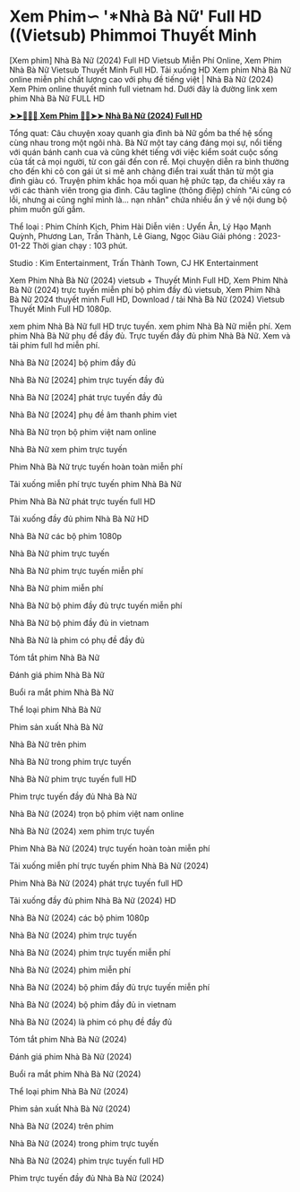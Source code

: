 # Xem Phim∽ '*Nhà Bà Nữ' Full HD ((Vietsub) Phimmoi Thuyết Minh

[Xem phim] Nhà Bà Nữ (2024) Full HD Vietsub Miễn Phí Online, Xem Phim Nhà Bà Nữ Vietsub Thuyết Minh Full HD. Tải xuống HD Xem phim Nhà Bà Nữ online miễn phí chất lượng cao với phụ đề tiếng việt | Nhà Bà Nữ (2024) Xem Phim online thuyết minh full vietnam hd. Dưới đây là đường link xem phim Nhà Bà Nữ FULL HD

**[➤➤🔴✅📱 Xem Phim 🔴✅➤➤ Nhà Bà Nữ (2024) Full HD](https://megacinema.site/vi/movie/1056126)**

Tổng quat:
Câu chuyện xoay quanh gia đình bà Nữ gồm ba thế hệ sống cùng nhau trong một ngôi nhà. Bà Nữ một tay cáng đáng mọi sự, nổi tiếng với quán bánh canh cua và cũng khét tiếng với việc kiểm soát cuộc sống của tất cả mọi người, từ con gái đến con rể. Mọi chuyện diễn ra bình thường cho đến khi cô con gái út si mê anh chàng điển trai xuất thân từ một gia đình giàu có. Truyện phim khắc họa mối quan hệ phức tạp, đa chiều xảy ra với các thành viên trong gia đình. Câu tagline (thông điệp) chính "Ai cũng có lỗi, nhưng ai cũng nghĩ mình là... nạn nhân" chứa nhiều ẩn ý về nội dung bộ phim muốn gửi gắm.

Thể loại      : Phim Chính Kịch, Phim Hài
Diễn viên      : Uyển Ân, Lý Hạo Mạnh Quỳnh, Phương Lan, Trấn Thành, Lê Giang, Ngọc Giàu
Giải phóng    : 2023-01-22
Thời gian chạy : 103 phút.

Studio : Kim Entertainment, Trấn Thành Town, CJ HK Entertainment 

Xem Phim Nhà Bà Nữ (2024) vietsub + Thuyết Minh Full HD, Xem Phim Nhà Bà Nữ (2024) trực tuyến miễn phí bộ phim đầy đủ vietsub, Xem Phim Nhà Bà Nữ 2024 thuyết minh Full HD, Download / tải Nhà Bà Nữ (2024) Vietsub Thuyết Minh Full HD 1080p.

xem phim Nhà Bà Nữ full HD trực tuyến. xem phim Nhà Bà Nữ miễn phí. Xem phim Nhà Bà Nữ phụ đề đầy đủ. Trực tuyến đầy đủ phim Nhà Bà Nữ. Xem và tải phim full hd miễn phí.

Nhà Bà Nữ [2024] bộ phim đầy đủ

Nhà Bà Nữ [2024] phim trực tuyến đầy đủ

Nhà Bà Nữ [2024] phát trực tuyến đầy đủ

Nhà Bà Nữ [2024] phụ đề âm thanh phim viet

Nhà Bà Nữ trọn bộ phim việt nam online

Nhà Bà Nữ xem phim trực tuyến

Phim Nhà Bà Nữ trực tuyến hoàn toàn miễn phí

Tải xuống miễn phí trực tuyến phim Nhà Bà Nữ

Phim Nhà Bà Nữ phát trực tuyến full HD

Tải xuống đầy đủ phim Nhà Bà Nữ HD

Nhà Bà Nữ các bộ phim 1080p

Nhà Bà Nữ phim trực tuyến

Nhà Bà Nữ phim trực tuyến miễn phí

Nhà Bà Nữ phim miễn phí

Nhà Bà Nữ bộ phim đầy đủ trực tuyến miễn phí

Nhà Bà Nữ bộ phim đầy đủ in vietnam

Nhà Bà Nữ là phim có phụ đề đầy đủ

Tóm tắt phim Nhà Bà Nữ

Đánh giá phim Nhà Bà Nữ

Buổi ra mắt phim Nhà Bà Nữ

Thể loại phim Nhà Bà Nữ

Phim sản xuất Nhà Bà Nữ

Nhà Bà Nữ trên phim

Nhà Bà Nữ trong phim trực tuyến

Nhà Bà Nữ phim trực tuyến full HD

Phim trực tuyến đầy đủ Nhà Bà Nữ

Nhà Bà Nữ (2024) trọn bộ phim việt nam online

Nhà Bà Nữ (2024) xem phim trực tuyến

Phim Nhà Bà Nữ (2024) trực tuyến hoàn toàn miễn phí

Tải xuống miễn phí trực tuyến phim Nhà Bà Nữ (2024)

Phim Nhà Bà Nữ (2024) phát trực tuyến full HD

Tải xuống đầy đủ phim Nhà Bà Nữ (2024) HD

Nhà Bà Nữ (2024) các bộ phim 1080p

Nhà Bà Nữ (2024) phim trực tuyến

Nhà Bà Nữ (2024) phim trực tuyến miễn phí

Nhà Bà Nữ (2024) phim miễn phí

Nhà Bà Nữ (2024) bộ phim đầy đủ trực tuyến miễn phí

Nhà Bà Nữ (2024) bộ phim đầy đủ in vietnam

Nhà Bà Nữ (2024) là phim có phụ đề đầy đủ

Tóm tắt phim Nhà Bà Nữ (2024)

Đánh giá phim Nhà Bà Nữ (2024)

Buổi ra mắt phim Nhà Bà Nữ (2024)

Thể loại phim Nhà Bà Nữ (2024)

Phim sản xuất Nhà Bà Nữ (2024)

Nhà Bà Nữ (2024) trên phim

Nhà Bà Nữ (2024) trong phim trực tuyến

Nhà Bà Nữ (2024) phim trực tuyến full HD

Phim trực tuyến đầy đủ Nhà Bà Nữ (2024)

